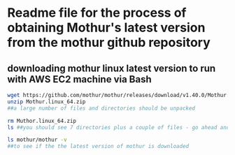 # Readme file for the process of obtaining Mothur's latest version from the mothur github repository

## downloading mothur linux latest version to run with AWS EC2 machine via Bash

``` bash 
wget https://github.com/mothur/mothur/releases/download/v1.40.0/Mothur.linux_64.zip
unzip Mothur.linux_64.zip
##a large number of files and directories should be unpacked

rm Muthor.linux_64.zip
ls ##you should see 7 directories plus a couple of files - go ahead and remove __MACOSX/ its not needed

ls mothur/mothur -v
##to see if the the latest version of mothur is downloaded

